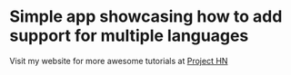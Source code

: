# Simple app showcasing how to add support for multiple languages

Visit my website for more awesome tutorials at <a href="https://projecthn.000webhostapp.com/articles" >Project HN</a>